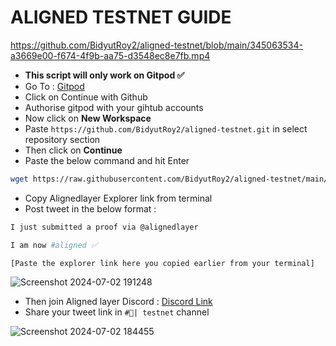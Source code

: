 **__ALIGNED TESTNET GUIDE__**
=
https://github.com/BidyutRoy2/aligned-testnet/blob/main/345063534-a3669e00-f674-4f9b-aa75-d3548ec8e7fb.mp4
- __This script will only work on Gitpod ✅__
- Go To : [Gitpod](https://gitpod.io/workspaces)
- Click on Continue with Github
- Authorise gitpod with your gihtub accounts
- Now click on __New Workspace__
- Paste ``` https://github.com/BidyutRoy2/aligned-testnet.git ``` in select repository section
- Then click on __Continue__
- Paste the below command and hit Enter
```bash
wget https://raw.githubusercontent.com/BidyutRoy2/aligned-testnet/main/script.sh && chmod +x script.sh && ./script.sh
```
- Copy Alignedlayer Explorer link from terminal
- Post tweet in the below format :
```bash
I just submitted a proof via @alignedlayer

I am now #aligned ✅

[Paste the explorer link here you copied earlier from your terminal]
```
![Screenshot 2024-07-02 191248](https://github.com/dxzenith/aligned-testnet/assets/161211651/5f1ba6be-7c4a-497a-ab80-acc562c270dc)

- Then join Aligned layer Discord :  [Discord Link](http://discord.gg/alignedlayer)
- Share your tweet link in ```#🧪| testnet``` channel

![Screenshot 2024-07-02 184455](https://github.com/dxzenith/aligned-testnet/assets/161211651/85b6a931-3d3f-4f27-a814-83a4512a9572)
